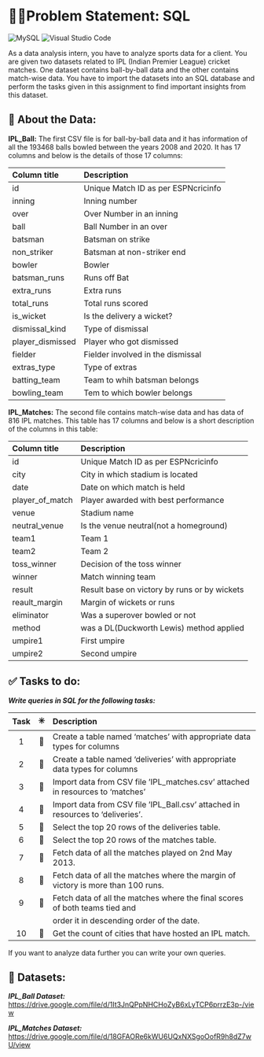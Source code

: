 # 📝📘Problem Statement: SQL
![MySQL](https://img.shields.io/badge/mysql-%2300f.svg?style=for-the-badge&logo=mysql&logoColor=white)
![Visual Studio Code](https://img.shields.io/badge/Visual%20Studio%20Code-0078d7.svg?style=for-the-badge&logo=visual-studio-code&logoColor=white)

As a data analysis intern, you have to analyze sports data for a client. You are given two datasets related to IPL (Indian Premier League) cricket matches. One dataset contains ball-by-ball data and the other contains match-wise data. You have to import the datasets into an SQL database and perform the tasks given in this assignment to find important insights from this dataset.

## 📄 About the Data:
**IPL_Ball:**
The first CSV file is for ball-by-ball data and it has information of all the 193468 balls bowled between the years 2008 and 2020. It has 17 columns and below is the details of those 17 columns:

|Column title    |Description                         |
|:---------------|:-----------------------------------|
|id              |Unique Match ID as per ESPNcricinfo |
|inning          |Inning number                       |
|over            |Over Number in an inning            |
|ball            |Ball Number in an over              |
|batsman         |Batsman on strike                   |
|non_striker     |Batsman at non-striker end          |
|bowler          |Bowler                              |
|batsman_runs    |Runs off Bat                        |
|extra_runs      |Extra runs                          |
|total_runs      |Total runs scored                   |
|is_wicket       |Is the delivery a wicket?           |
|dismissal_kind  |Type of dismissal                   |  
|player_dismissed|Player who got dismissed            |
|fielder         |Fielder involved in the dismissal   |
|extras_type     |Type of extras                      |
|batting_team    |Team to whih batsman belongs        |
|bowling_team    |Tem to which bowler belongs         |

**IPL_Matches:**
The second file contains match-wise data and has data of 816 IPL matches. This table has 17 columns and below is a short description of the columns in this table:

|Column title    |Description                                 |
|:---------------|:-------------------------------------------|
|id              |Unique Match ID as per ESPNcricinfo         |
|city            |City in which stadium is located            |
|date            |Date on which match is held                 |
|player_of_match |Player awarded with best performance        |
|venue           |Stadium name                                |
|neutral_venue   |Is the venue neutral(not a homeground)      |
|team1           |Team 1                                      |
|team2           |Team 2                                      |
|toss_winner     |Decision of the toss winner                 |
|winner          |Match winning team                          |
|result          |Result base on victory by runs or by wickets|
|reault_margin   |Margin of wickets or runs                   |
|eliminator      |Was a superover bowled or not               |
|method          |was a DL(Duckworth Lewis) method applied    |
|umpire1         |First umpire                                |
|umpire2         |Second umpire                               |

## ✅ Tasks to do:
***Write queries in SQL for the following tasks:***

|Task|✳️|Description|
|:--:|:-:|:-|
|1|🔳|Create a table named ‘matches’ with appropriate data types for columns|
|2|🔳|Create a table named ‘deliveries’ with appropriate data types for columns|
|3|🔳|Import data from CSV file ’IPL_matches.csv’ attached in resources to ‘matches’|
|4|🔳|Import data from CSV file ’IPL_Ball.csv’ attached in resources to ‘deliveries’.|
|5|🔳|Select the top 20 rows of the deliveries table.|
|6|🔳|Select the top 20 rows of the matches table.|
|7|🔳|Fetch data of all the matches played on 2nd May 2013.|
|8|🔳|Fetch data of all the matches where the margin of victory is more than 100 runs.|
|9|🔳|Fetch data of all the matches where the final scores of both teams tied and|
|||order it in descending order of the date.|
|10|🔳|Get the count of cities that have hosted an IPL match.|

If you want to analyze data further you can write your own queries.

## 📂 Datasets:

***IPL_Ball Dataset:***
https://drive.google.com/file/d/1It3JnQPpNHCHoZyB6xLyTCP6prrzE3p-/view

***IPL_Matches Dataset:***
https://drive.google.com/file/d/18GFAORe6kWU6UQxNXSgoOofR9h8dZ7wU/view
